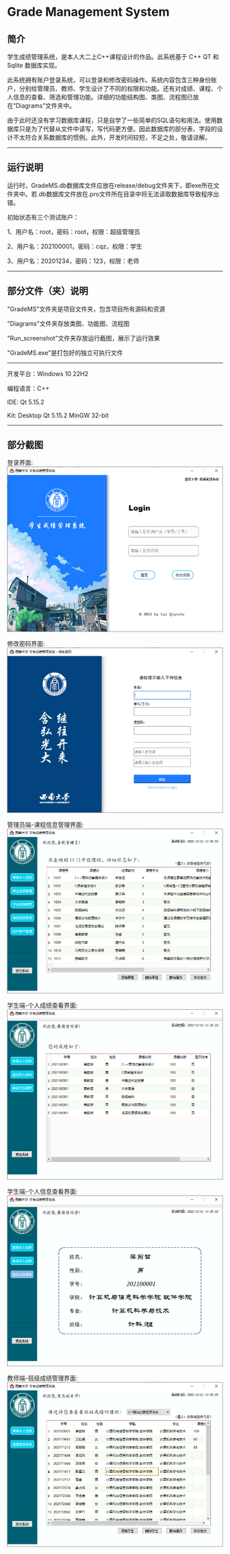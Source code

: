 # Grade Management System

## 简介

学生成绩管理系统，是本人大二上C++课程设计的作品。此系统基于 C++ QT 和 Sqlite 数据库实现。

此系统拥有账户登录系统，可以登录和修改密码操作。系统内容包含三种身份账户，分别给管理员、教师、学生设计了不同的权限和功能。还有对成绩、课程、个人信息的查看、筛选和管理功能。详细的功能结构图、类图、流程图已放在“Diagrams”文件夹中。

由于此时还没有学习数据库课程，只是自学了一些简单的SQL语句和用法。使用数据库只是为了代替从文件中读写，写代码更方便。因此数据库的部分表、字段的设计不太符合关系数据库的惯例。此外，开发时间较短，不足之处，敬请谅解。

---

## 运行说明

运行时，GradeMS.db数据库文件应放在release/debug文件夹下，即exe所在文件夹中。若.db数据库文件放在.pro文件所在目录中将无法读取数据库导致程序出错。

初始状态有三个测试账户：

1、用户名：root，密码：root，权限：超级管理员

2、用户名：202100001，密码：cqz，权限：学生

3、用户名：20201234，密码：123，权限：老师

--- 

## 部分文件（夹）说明

"GradeMS"文件夹是项目文件夹，包含项目所有源码和资源

"Diagrams"文件夹存放类图、功能图、流程图

"Run_screenshot"文件夹存放运行截图，展示了运行效果

"GradeMS.exe"是打包好的独立可执行文件

--- 

开发平台：Windows 10 22H2

编程语言：C++

IDE: Qt 5.15.2

Kit: Desktop Qt 5.15.2 MinGW 32-bit

--- 
## 部分截图

登录界面:
![](https://github.com/bbdzs/Grade-Management-System/raw/main/Run_screenshot/1Login.png)

修改密码界面:
![](https://github.com/bbdzs/Grade-Management-System/raw/main/Run_screenshot/2ChangePswd.png)

管理员端-课程信息管理界面:
![](https://github.com/bbdzs/Grade-Management-System/raw/main/Run_screenshot/root-CourseInfoManagement.png)

学生端-个人成绩查看界面:
![](https://github.com/bbdzs/Grade-Management-System/raw/main/Run_screenshot/stu-MyGrade.png)

学生端-个人信息查看界面:
![](https://github.com/bbdzs/Grade-Management-System/raw/main/Run_screenshot/stu-MyInfo.png)

教师端-班级成绩管理界面:
![](https://github.com/bbdzs/Grade-Management-System/raw/main/Run_screenshot/tea-ClassGrade.png)




